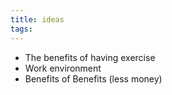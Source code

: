 ```yaml
---
title: ideas
tags:
---
```

- The benefits of having exercise
- Work environment
- Benefits of Benefits (less money)

